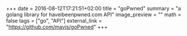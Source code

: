 +++
date = 2016-08-12T17:21:51+02:00
title = "goPwned"
summary = "a golang library for haveibeenpwned.com API"
image_preview = ""
math = false
tags = ["go", "API"]
external_link = "https://github.com/mavjs/goPwned"
+++

